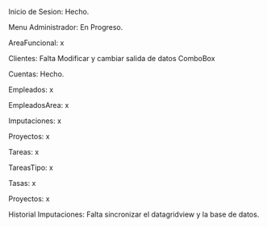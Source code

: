 Inicio de Sesion: Hecho.

Menu Administrador: En Progreso.

AreaFuncional: x

Clientes: Falta Modificar y cambiar salida de datos ComboBox 

Cuentas: Hecho.

Empleados: x

EmpleadosArea: x

Imputaciones: x

Proyectos: x

Tareas: x

TareasTipo: x

Tasas: x

Proyectos: x

Historial Imputaciones: Falta sincronizar el datagridview y la base de datos.
